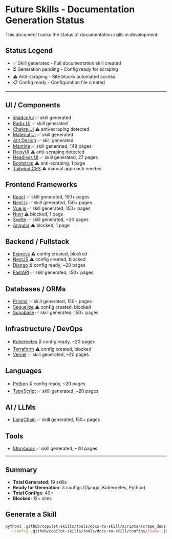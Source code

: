 # Future Skills - Documentation Generation Status

This document tracks the status of documentation skills in development.

## Status Legend

- ✅ Skill generated - Full documentation skill created
- ⏳ Generation pending - Config ready for scraping  
- ⚠️ Anti-scraping - Site blocks automated access
- 📋 Config ready - Configuration file created

---

## UI / Components

- [shadcn/ui](https://ui.shadcn.com/docs) ✅ skill generated
- [Radix UI](https://www.radix-ui.com/docs) ✅ skill generated
- [Chakra UI](https://chakra-ui.com/docs) ⚠️ anti-scraping detected
- [Material UI](https://mui.com/material-ui/getting-started/overview/) ✅ skill generated
- [Ant Design](https://ant.design/docs/react/introduce) ✅ skill generated
- [Mantine](https://mantine.dev/docs/) ✅ skill generated, 148 pages
- [DaisyUI](https://daisyui.com/docs/) ⚠️ anti-scraping detected
- [Headless UI](https://headlessui.com/react) ✅ skill generated, 27 pages
- [Bootstrap](https://getbootstrap.com/docs/) ⚠️ anti-scraping, 1 page
- [Tailwind CSS](https://tailwindcss.com/docs) ⚠️ manual approach needed

## Frontend Frameworks

- [React](https://react.dev) ✅ skill generated, 150+ pages
- [Next.js](https://nextjs.org/docs) ✅ skill generated, 150+ pages
- [Vue.js](https://vuejs.org/guide/introduction.html) ✅ skill generated, 150+ pages
- [Nuxt](https://nuxt.com/docs) ⚠️ blocked, 1 page
- [Svelte](https://svelte.dev/docs) ✅ skill generated, ~20 pages
- [Angular](https://angular.dev) ⚠️ blocked, 1 page

## Backend / Fullstack

- [Express](https://expressjs.com/en/starter/installing.html) ⚠️ config created, blocked
- [NestJS](https://docs.nestjs.com) ⚠️ config created, blocked
- [Django](https://docs.djangoproject.com/en/stable/) ⏳ config ready, ~20 pages
- [FastAPI](https://fastapi.tiangolo.com/) ✅ skill generated, 150+ pages

## Databases / ORMs

- [Prisma](https://www.prisma.io/docs) ✅ skill generated, 150+ pages
- [Sequelize](https://sequelize.org/docs/) ⚠️ config created, blocked
- [Supabase](https://supabase.com/docs) ✅ skill generated, 150+ pages

## Infrastructure / DevOps

- [Kubernetes](https://kubernetes.io/docs/) ⏳ config ready, ~20 pages
- [Terraform](https://developer.hashicorp.com/terraform/docs) ⚠️ config created, blocked
- [Vercel](https://vercel.com/docs) ✅ skill generated, ~20 pages

## Languages

- [Python](https://docs.python.org/3/) ⏳ config ready, ~20 pages
- [TypeScript](https://www.typescriptlang.org/docs/) ✅ skill generated, ~20 pages

## AI / LLMs

- [LangChain](https://python.langchain.com/docs/) ✅ skill generated, 150+ pages

## Tools

- [Storybook](https://storybook.js.org/docs) ✅ skill generated, ~20 pages

---

## Summary

- **Total Generated**: 19 skills
- **Ready for Generation**: 3 configs (Django, Kubernetes, Python)
- **Total Configs**: 40+
- **Blocked**: 12+ sites

## Generate a Skill

```bash
python3 .github/copilot-skills/tools/docs-to-skill/scripts/scrape_docs.py \
  --config .github/copilot-skills/tools/docs-to-skill/configs/[name].json
```

